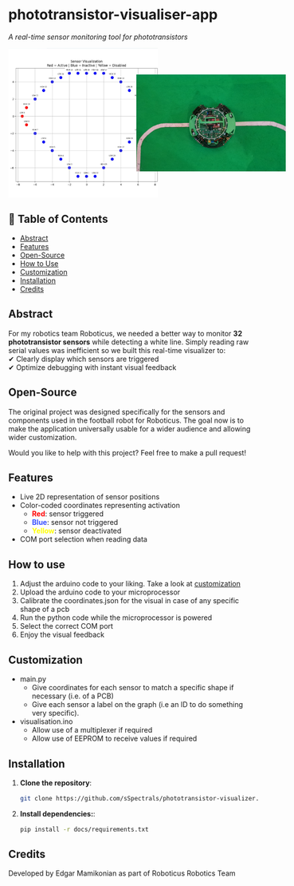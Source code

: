 # phototransistor-visualiser-app

_A real-time sensor monitoring tool for phototransistors_

<div style="display: flex; gap: 10px;">
  <img src="images/app_screenshot.jpg" alt="App Screenshot" width="300" style="height: auto;">
  <img src="images/robot_on_line.jpg" alt="Robot on Line"  width="300" style="height: 300px; object-fit: cover; transform: rotate(-90deg);">
</div>

## 📖 Table of Contents

- [Abstract](#Abstract)
- [Features](#Features)
- [Open-Source](#open-source)
- [How to Use](#How-to-use)
- [Customization](#Customization)
- [Installation](#installation)
- [Credits](#Credits)

## Abstract

For my robotics team Roboticus, we needed a better way to monitor **32 phototransistor sensors** while detecting a white line. Simply reading raw serial values was inefficient so we built this real-time visualizer to:  
✔ Clearly display which sensors are triggered  
✔ Optimize debugging with instant visual feedback

## Open-Source

The original project was designed specifically for the sensors and components used in the football robot for Roboticus. The goal now is to make the application universally usable for a wider audience and allowing wider customization.

Would you like to help with this project? Feel free to make a pull request!

## Features

- Live 2D representation of sensor positions
- Color-coded coordinates representing activation
  - <strong style="color:#FF0000">Red</strong>: sensor triggered
  - <strong style="color:#3950FF">Blue</strong>: sensor not triggered
  - <strong style="color:#FFFF00">Yellow</strong>: sensor deactivated
- COM port selection when reading data

## How to use

1. Adjust the arduino code to your liking. Take a look at [customization](#Customization)
1. Upload the arduino code to your microprocessor
1. Calibrate the coordinates.json for the visual in case of any specific shape of a pcb
1. Run the python code while the microprocessor is powered
1. Select the correct COM port
1. Enjoy the visual feedback

## Customization

- main.py
  - Give coordinates for each sensor to match a specific shape if necessary (i.e. of a PCB)
  - Give each sensor a label on the graph (i.e an ID to do something very specific).
- visualisation.ino
  - Allow use of a multiplexer if required
  - Allow use of EEPROM to receive values if required

## Installation

1. **Clone the repository**:

   ```bash
   git clone https://github.com/sSpectrals/phototransistor-visualizer.git
   ```

2. **Install dependencies:**:

   ```bash
   pip install -r docs/requirements.txt
   ```

## Credits

Developed by Edgar Mamikonian as part of Roboticus Robotics Team
